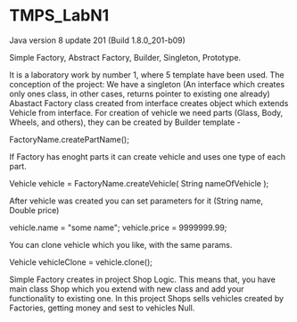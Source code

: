 # TMPS_LabN1
Java version 8 update 201 (Build 1.8.0_201-b09)

Simple Factory, Abstract Factory, Builder, Singleton, Prototype.

It is a laboratory work by number 1, where 5 template have been used. 
The conception of the project:
We have a singleton (An interface which creates only ones class, in other cases, returns pointer to existing one already) 
Abastact Factory class created from interface creates object which extends Vehicle from interface.
For creation of vehicle we need parts (Glass, Body, Wheels, and others), they can be created by Builder template - 

FactoryName.createPartName();

If Factory has enoght parts it can create vehicle and uses one type of each part.

Vehicle vehicle = FactoryName.createVehicle( String nameOfVehicle );

After vehicle was created you can set parameters for it (String name, Double price)

vehicle.name = "some name";
vehicle.price = 9999999.99;

You can clone vehicle which you like, with the same params.

Vehicle vehicleClone = vehicle.clone();

Simple Factory creates in project Shop Logic. This means that, you have main class Shop which you extend with new class
and add your functionality to existing one. In this project Shops sells vehicles created by Factories, getting money and sest 
to vehicles Null.
